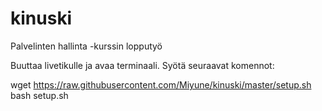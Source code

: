 # kinuski
Palvelinten hallinta -kurssin lopputyö

Buuttaa livetikulle ja avaa terminaali. Syötä seuraavat komennot:

wget https://raw.githubusercontent.com/Miyune/kinuski/master/setup.sh
bash setup.sh

